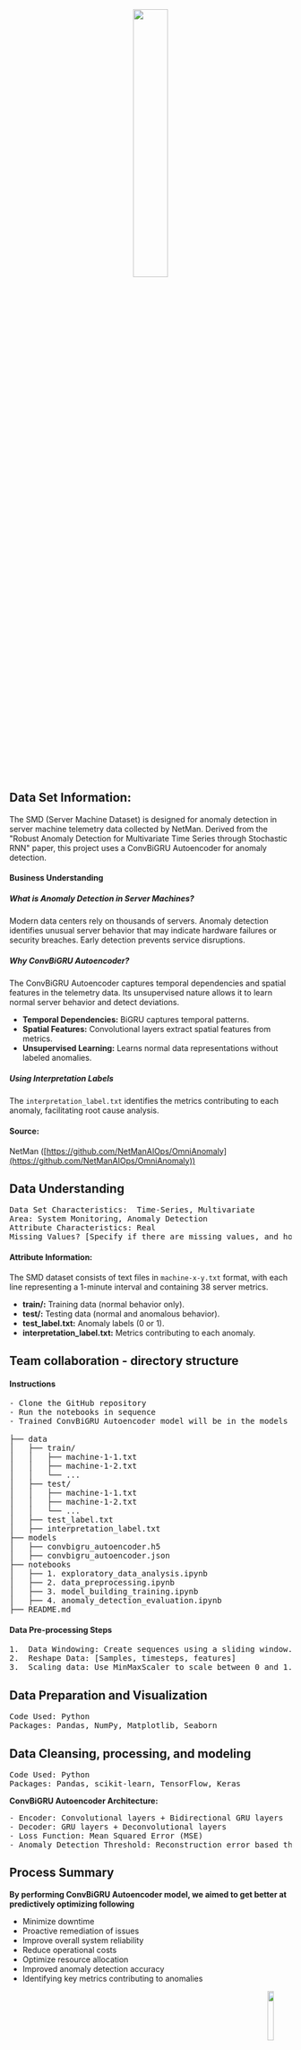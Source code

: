 <center>
    <center>
        <img src = "images/convbigru.png" width = 35%/>
    </center>
</center>

## Data Set Information:

The SMD (Server Machine Dataset) is designed for anomaly detection in server machine telemetry data collected by NetMan. Derived from the "Robust Anomaly Detection for Multivariate Time Series through Stochastic RNN" paper, this project uses a ConvBiGRU Autoencoder for anomaly detection.

#### Business Understanding

##### What is Anomaly Detection in Server Machines?

Modern data centers rely on thousands of servers. Anomaly detection identifies unusual server behavior that may indicate hardware failures or security breaches. Early detection prevents service disruptions.

##### Why ConvBiGRU Autoencoder?

The ConvBiGRU Autoencoder captures temporal dependencies and spatial features in the telemetry data. Its unsupervised nature allows it to learn normal server behavior and detect deviations.

*   **Temporal Dependencies:** BiGRU captures temporal patterns.
*   **Spatial Features:** Convolutional layers extract spatial features from metrics.
*   **Unsupervised Learning:** Learns normal data representations without labeled anomalies.

##### Using Interpretation Labels

The `interpretation_label.txt` identifies the metrics contributing to each anomaly, facilitating root cause analysis.

#### Source:

NetMan ([https://github.com/NetManAIOps/OmniAnomaly](https://github.com/NetManAIOps/OmniAnomaly))

## Data Understanding
<pre>
Data Set Characteristics:  Time-Series, Multivariate
Area: System Monitoring, Anomaly Detection
Attribute Characteristics: Real
Missing Values? [Specify if there are missing values, and how they are handled]
</pre>

#### Attribute Information:

The SMD dataset consists of text files in `machine-x-y.txt` format, with each line representing a 1-minute interval and containing 38 server metrics.

*   **train/:** Training data (normal behavior only).
*   **test/:** Testing data (normal and anomalous behavior).
*   **test_label.txt:** Anomaly labels (0 or 1).
*   **interpretation_label.txt:** Metrics contributing to each anomaly.

## Team collaboration - directory structure

#### Instructions
<pre>
- Clone the GitHub repository
- Run the notebooks in sequence
- Trained ConvBiGRU Autoencoder model will be in the models directory.

├── data
│   ├── train/
│   │   ├── machine-1-1.txt
│   │   ├── machine-1-2.txt
│   │   └── ...
│   ├── test/
│   │   ├── machine-1-1.txt
│   │   ├── machine-1-2.txt
│   │   └── ...
│   ├── test_label.txt
│   ├── interpretation_label.txt
├── models
│   ├── convbigru_autoencoder.h5
│   ├── convbigru_autoencoder.json
├── notebooks
│   ├── 1. exploratory_data_analysis.ipynb
│   ├── 2. data_preprocessing.ipynb
│   ├── 3. model_building_training.ipynb
│   ├── 4. anomaly_detection_evaluation.ipynb
├── README.md
</pre>

#### Data Pre-processing Steps
<pre>
1.  Data Windowing: Create sequences using a sliding window.
2.  Reshape Data: [Samples, timesteps, features]
3.  Scaling data: Use MinMaxScaler to scale between 0 and 1.
</pre>

## Data Preparation and Visualization
<pre>
Code Used: Python
Packages: Pandas, NumPy, Matplotlib, Seaborn
</pre>

## Data Cleansing, processing, and modeling
<pre>
Code Used: Python
Packages: Pandas, scikit-learn, TensorFlow, Keras
</pre>

**ConvBiGRU Autoencoder Architecture:**
<pre>
- Encoder: Convolutional layers + Bidirectional GRU layers
- Decoder: GRU layers + Deconvolutional layers
- Loss Function: Mean Squared Error (MSE)
- Anomaly Detection Threshold: Reconstruction error based threshold
</pre>

## Process Summary
**By performing ConvBiGRU Autoencoder model, we aimed to get better at predictively optimizing following**
- Minimize downtime
- Proactive remediation of issues
- Improve overall system reliability
- Reduce operational costs
- Optimize resource allocation
- Improved anomaly detection accuracy
- Identifying key metrics contributing to anomalies

<center>
    <img src = "images/copyright.png" width = 15%, align = "right"/>
</center>
